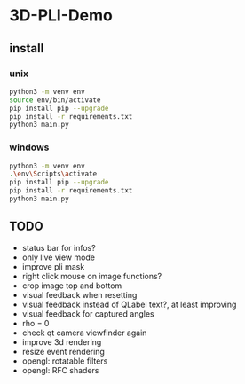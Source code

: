 # 3D-PLI-Demo

## install

### unix

``` sh
python3 -m venv env
source env/bin/activate
pip install pip --upgrade
pip install -r requirements.txt
python3 main.py
```

### windows

``` sh
python3 -m venv env
.\env\Scripts\activate
pip install pip --upgrade
pip install -r requirements.txt
python3 main.py
```

## TODO

- status bar for infos?
- only live view mode
- improve pli mask
- right click mouse on image functions?
- crop image top and bottom
- visual feedback when resetting
- visual feedback instead of QLabel text?, at least improving
- visual feedback for captured angles
- rho = 0
- check qt camera viewfinder again
- improve 3d rendering
- resize event rendering
- opengl: rotatable filters
- opengl: RFC shaders
